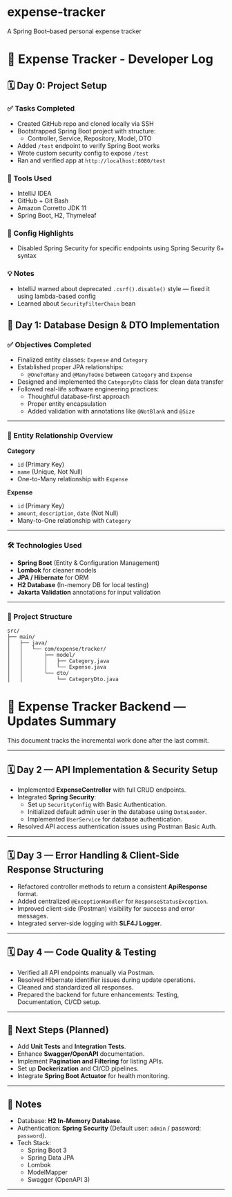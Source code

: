# expense-tracker
A Spring Boot–based personal expense tracker

# 📘 Expense Tracker - Developer Log

## 🗓️ Day 0: Project Setup

### ✅ Tasks Completed
- Created GitHub repo and cloned locally via SSH
- Bootstrapped Spring Boot project with structure:
  - Controller, Service, Repository, Model, DTO
- Added `/test` endpoint to verify Spring Boot works
- Wrote custom security config to expose `/test`
- Ran and verified app at `http://localhost:8080/test`

### 🧰 Tools Used
- IntelliJ IDEA
- GitHub + Git Bash
- Amazon Corretto JDK 11
- Spring Boot, H2, Thymeleaf

### 🔐 Config Highlights
- Disabled Spring Security for specific endpoints using Spring Security 6+ syntax

### 💡 Notes
- IntelliJ warned about deprecated `.csrf().disable()` style — fixed it using lambda-based config
- Learned about `SecurityFilterChain` bean

## 📅 Day 1: Database Design & DTO Implementation

### ✅ Objectives Completed

- Finalized entity classes: `Expense` and `Category`
- Established proper JPA relationships:
  - `@OneToMany` and `@ManyToOne` between `Category` and `Expense`
- Designed and implemented the `CategoryDto` class for clean data transfer
- Followed real-life software engineering practices:
  - Thoughtful database-first approach
  - Proper entity encapsulation
  - Added validation with annotations like `@NotBlank` and `@Size`

---

### 🧩 Entity Relationship Overview

**Category**
- `id` (Primary Key)
- `name` (Unique, Not Null)
- One-to-Many relationship with `Expense`

**Expense**
- `id` (Primary Key)
- `amount`, `description`, `date` (Not Null)
- Many-to-One relationship with `Category`

---

### 🛠️ Technologies Used

- **Spring Boot** (Entity & Configuration Management)
- **Lombok** for cleaner models
- **JPA / Hibernate** for ORM
- **H2 Database** (In-memory DB for local testing)
- **Jakarta Validation** annotations for input validation

---

### 📁 Project Structure

```plaintext
src/
├── main/
│   ├── java/
│   │   └── com/expense/tracker/
│   │       ├── model/
│   │       │   ├── Category.java
│   │       │   └── Expense.java
│   │       └── dto/
│   │           └── CategoryDto.java
```

# 📄 Expense Tracker Backend — Updates Summary

This document tracks the incremental work done after the last commit.

---

## 🗓️ Day 2 — API Implementation & Security Setup

- Implemented **ExpenseController** with full CRUD endpoints.
- Integrated **Spring Security**:
  - Set up `SecurityConfig` with Basic Authentication.
  - Initialized default admin user in the database using `DataLoader`.
  - Implemented `UserService` for database authentication.
- Resolved API access authentication issues using Postman Basic Auth.

---

## 🗓️ Day 3 — Error Handling & Client-Side Response Structuring

- Refactored controller methods to return a consistent **ApiResponse** format.
- Added centralized `@ExceptionHandler` for `ResponseStatusException`.
- Improved client-side (Postman) visibility for success and error messages.
- Integrated server-side logging with **SLF4J Logger**.

---

## 🗓️ Day 4 — Code Quality & Testing

- Verified all API endpoints manually via Postman.
- Resolved Hibernate identifier issues during update operations.
- Cleaned and standardized all responses.
- Prepared the backend for future enhancements: Testing, Documentation, CI/CD setup.

---

## 🚀 Next Steps (Planned)

- Add **Unit Tests** and **Integration Tests**.
- Enhance **Swagger/OpenAPI** documentation.
- Implement **Pagination and Filtering** for listing APIs.
- Set up **Dockerization** and CI/CD pipelines.
- Integrate **Spring Boot Actuator** for health monitoring.

---

## 📌 Notes

- Database: **H2 In-Memory Database**.
- Authentication: **Spring Security** (Default user: `admin` / password: `password`).
- Tech Stack:
  - Spring Boot 3
  - Spring Data JPA
  - Lombok
  - ModelMapper
  - Swagger (OpenAPI 3)

---

